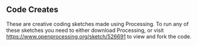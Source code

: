 ## Code Creates
These are creative coding sketches made using Processing. To run any of these sketches you need to either download Processing, or visit https://www.openprocessing.org/sketch/526691 to view and fork the code.
